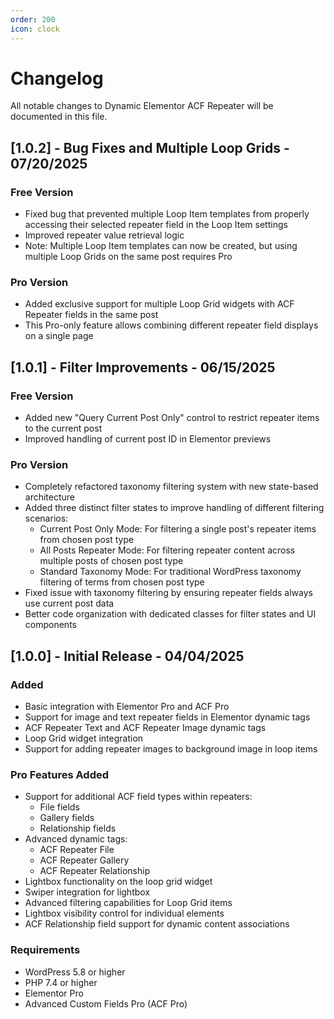 ```yaml
---
order: 200
icon: clock
---
```


# Changelog

All notable changes to Dynamic Elementor ACF Repeater will be documented in this file.

## [1.0.2] - Bug Fixes and Multiple Loop Grids - 07/20/2025

### Free Version
- Fixed bug that prevented multiple Loop Item templates from properly accessing their selected repeater field in the Loop Item settings
- Improved repeater value retrieval logic
- Note: Multiple Loop Item templates can now be created, but using multiple Loop Grids on the same post requires Pro

### Pro Version
- Added exclusive support for multiple Loop Grid widgets with ACF Repeater fields in the same post
- This Pro-only feature allows combining different repeater field displays on a single page

## [1.0.1] - Filter Improvements - 06/15/2025

### Free Version
- Added new "Query Current Post Only" control to restrict repeater items to the current post
- Improved handling of current post ID in Elementor previews

### Pro Version
- Completely refactored taxonomy filtering system with new state-based architecture
- Added three distinct filter states to improve handling of different filtering scenarios:
  + Current Post Only Mode: For filtering a single post's repeater items from chosen post type
  + All Posts Repeater Mode: For filtering repeater content across multiple posts of chosen post type
  + Standard Taxonomy Mode: For traditional WordPress taxonomy filtering of terms from chosen post type
- Fixed issue with taxonomy filtering by ensuring repeater fields always use current post data
- Better code organization with dedicated classes for filter states and UI components

## [1.0.0] - Initial Release - 04/04/2025

### Added
- Basic integration with Elementor Pro and ACF Pro
- Support for image and text repeater fields in Elementor dynamic tags
- ACF Repeater Text and ACF Repeater Image dynamic tags
- Loop Grid widget integration
- Support for adding repeater images to background image in loop items

### Pro Features Added
- Support for additional ACF field types within repeaters:
  - File fields
  - Gallery fields
  - Relationship fields
- Advanced dynamic tags:
  - ACF Repeater File
  - ACF Repeater Gallery
  - ACF Repeater Relationship
- Lightbox functionality on the loop grid widget
- Swiper integration for lightbox
- Advanced filtering capabilities for Loop Grid items
- Lightbox visibility control for individual elements
- ACF Relationship field support for dynamic content associations

### Requirements
- WordPress 5.8 or higher
- PHP 7.4 or higher
- Elementor Pro
- Advanced Custom Fields Pro (ACF Pro) 